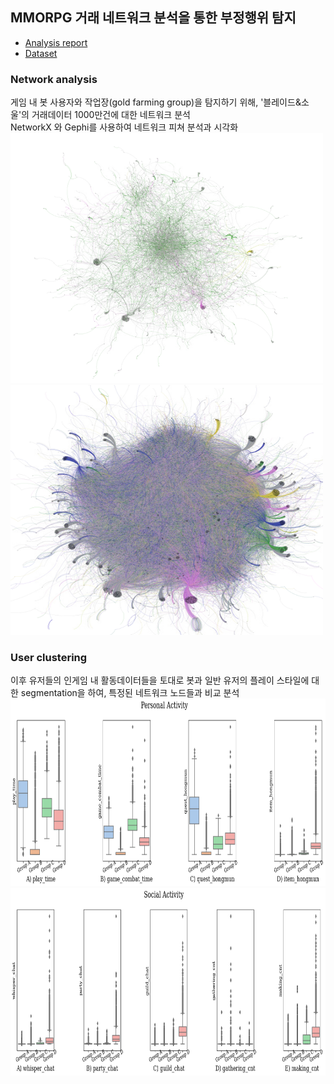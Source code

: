 ## MMORPG 거래 네트워크 분석을 통한 부정행위 탐지

- [Analysis report](https://zest-cloud-1fd.notion.site/Blade-Soul-gfg-6abc699d108d44838e9f75626798de10)
- [Dataset](https://danbi-ncsoft.github.io/OpenData/)

### Network analysis
게임 내 봇 사용자와 작업장(gold farming group)을 탐지하기 위해, '블레이드&소울'의 거래데이터 1000만건에 대한 네트워크 분석    
NetworkX 와 Gephi를 사용하여 네트워크 피쳐 분석과 시각화  
<img src="img/cluster2.png" width="500" height="400">
<img src="img/cluster1.png" width="500" height="400">

### User clustering
이후 유저들의 인게임 내 활동데이터들을 토대로 봇과 일반 유저의 플레이 스타일에 대한 segmentation을 하여, 특정된 네트워크 노드들과 비교 분석  
<img src="img/segment1.png" width="900" height="300">
<img src="img/segment2.png" width="900" height="300">
